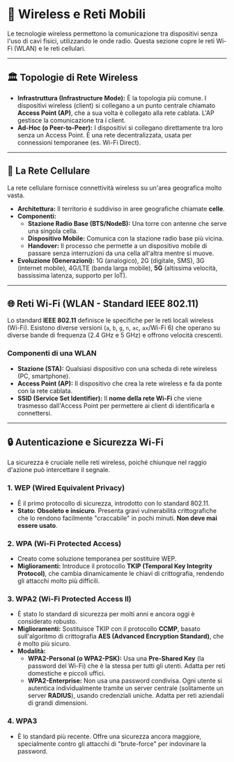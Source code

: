 # 📡 Wireless e Reti Mobili

Le tecnologie wireless permettono la comunicazione tra dispositivi senza l'uso di cavi fisici, utilizzando le onde radio. Questa sezione copre le reti Wi-Fi (WLAN) e le reti cellulari.

---

## 🏛️ Topologie di Rete Wireless

*   **Infrastruttura (Infrastructure Mode):** È la topologia più comune. I dispositivi wireless (client) si collegano a un punto centrale chiamato **Access Point (AP)**, che a sua volta è collegato alla rete cablata. L'AP gestisce la comunicazione tra i client.
*   **Ad-Hoc (o Peer-to-Peer):** I dispositivi si collegano direttamente tra loro senza un Access Point. È una rete decentralizzata, usata per connessioni temporanee (es. Wi-Fi Direct).

---

## 📱 La Rete Cellulare

La rete cellulare fornisce connettività wireless su un'area geografica molto vasta.
*   **Architettura:** Il territorio è suddiviso in aree geografiche chiamate **celle**.
*   **Componenti:**
    *   **Stazione Radio Base (BTS/NodeB):** Una torre con antenne che serve una singola cella.
    *   **Dispositivo Mobile:** Comunica con la stazione radio base più vicina.
    *   **Handover:** Il processo che permette a un dispositivo mobile di passare senza interruzioni da una cella all'altra mentre si muove.
*   **Evoluzione (Generazioni):** 1G (analogico), 2G (digitale, SMS), 3G (internet mobile), 4G/LTE (banda larga mobile), **5G** (altissima velocità, bassissima latenza, supporto per IoT).

---

## 🌐 Reti Wi-Fi (WLAN - Standard IEEE 802.11)

Lo standard **IEEE 802.11** definisce le specifiche per le reti locali wireless (Wi-Fi). Esistono diverse versioni (`a`, `b`, `g`, `n`, `ac`, `ax`/Wi-Fi 6) che operano su diverse bande di frequenza (2.4 GHz e 5 GHz) e offrono velocità crescenti.

### Componenti di una WLAN
*   **Stazione (STA):** Qualsiasi dispositivo con una scheda di rete wireless (PC, smartphone).
*   **Access Point (AP):** Il dispositivo che crea la rete wireless e fa da ponte con la rete cablata.
*   **SSID (Service Set Identifier):** Il **nome della rete Wi-Fi** che viene trasmesso dall'Access Point per permettere ai client di identificarla e connettersi.

---

## 🔒 Autenticazione e Sicurezza Wi-Fi

La sicurezza è cruciale nelle reti wireless, poiché chiunque nel raggio d'azione può intercettare il segnale.

### 1. WEP (Wired Equivalent Privacy)
*   È il primo protocollo di sicurezza, introdotto con lo standard 802.11.
*   **Stato:** **Obsoleto e insicuro**. Presenta gravi vulnerabilità crittografiche che lo rendono facilmente "craccabile" in pochi minuti. **Non deve mai essere usato**.

### 2. WPA (Wi-Fi Protected Access)
*   Creato come soluzione temporanea per sostituire WEP.
*   **Miglioramenti:** Introduce il protocollo **TKIP (Temporal Key Integrity Protocol)**, che cambia dinamicamente le chiavi di crittografia, rendendo gli attacchi molto più difficili.

### 3. WPA2 (Wi-Fi Protected Access II)
*   È stato lo standard di sicurezza per molti anni e ancora oggi è considerato robusto.
*   **Miglioramenti:** Sostituisce TKIP con il protocollo **CCMP**, basato sull'algoritmo di crittografia **AES (Advanced Encryption Standard)**, che è molto più sicuro.
*   **Modalità:**
    *   **WPA2-Personal (o WPA2-PSK):** Usa una **Pre-Shared Key** (la password del Wi-Fi) che è la stessa per tutti gli utenti. Adatta per reti domestiche e piccoli uffici.
    *   **WPA2-Enterprise:** Non usa una password condivisa. Ogni utente si autentica individualmente tramite un server centrale (solitamente un server **RADIUS**), usando credenziali uniche. Adatta per reti aziendali di grandi dimensioni.

### 4. WPA3
*   È lo standard più recente. Offre una sicurezza ancora maggiore, specialmente contro gli attacchi di "brute-force" per indovinare la password.
